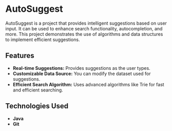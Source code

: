# AutoSuggest

AutoSuggest is a project that provides intelligent suggestions based on user input. It can be used to enhance search functionality, autocompletion, and more. This project demonstrates the use of algorithms and data structures to implement efficient suggestions.

## Features

- **Real-time Suggestions:** Provides suggestions as the user types.
- **Customizable Data Source:** You can modify the dataset used for suggestions.
- **Efficient Search Algorithm:** Uses advanced algorithms like Trie for fast and efficient searching.

## Technologies Used

- **Java**
- **Git**
